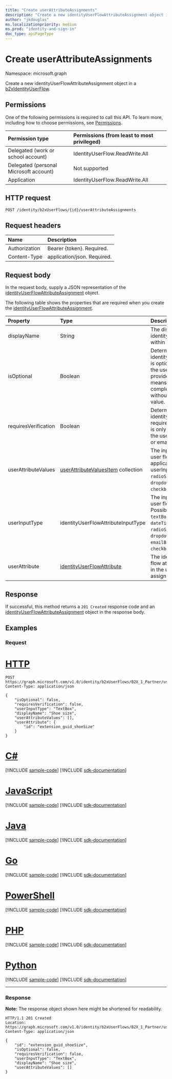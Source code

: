 ```yaml
---
title: "Create userAttributeAssignments"
description: "Create a new identityUserFlowAttributeAssignment object in a b2xIdentityUserFlow."
author: "jkdouglas"
ms.localizationpriority: medium
ms.prod: "identity-and-sign-in"
doc_type: apiPageType
---
```


# Create userAttributeAssignments

Namespace: microsoft.graph

Create a new identityUserFlowAttributeAssignment object in a [b2xIdentityUserFlow](../resources/b2xidentityuserflow.md).

## Permissions

One of the following permissions is required to call this API. To learn more, including how to choose permissions, see [Permissions](/graph/permissions-reference).

|Permission type|Permissions (from least to most privileged)|
|:---|:---|
|Delegated (work or school account)|IdentityUserFlow.ReadWrite.All|
|Delegated (personal Microsoft account)|Not supported|
|Application|IdentityUserFlow.ReadWrite.All|

## HTTP request

<!-- {
  "blockType": "ignored"
}
-->

``` http
POST /identity/b2xUserFlows/{id}/userAttributeAssignments
```

## Request headers

|Name|Description|
|:---|:---|
|Authorization|Bearer {token}. Required.|
|Content-Type|application/json. Required.|

## Request body

In the request body, supply a JSON representation of the [identityUserFlowAttributeAssignment](../resources/identityuserflowattributeassignment.md) object.

The following table shows the properties that are required when you create the [identityUserFlowAttributeAssignment](../resources/identityuserflowattributeassignment.md).

|Property|Type|Description|
|:---|:---|:---|
|displayName|String|The display name of the identityUserFlowAttribute within a user flow.|
|isOptional|Boolean|Determines whether the identityUserFlowAttribute is optional. `true` means the user doesn't have to provide a value. `false` means the user cannot complete sign-up without providing a value.|
|requiresVerification|Boolean|Determines whether the identityUserFlowAttribute requires verification. This is only used for verifying the user's phone number or email address.|
|userAttributeValues|[userAttributeValuesItem](../resources/userattributevaluesitem.md) collection|The input options for the user flow attribute. Only applicable when the userInputType is `radioSingleSelect`, `dropdownSingleSelect`, or `checkboxMultiSelect`.|
|userInputType|identityUserFlowAttributeInputType|The input type of the user flow attribute. Possible values are: `textBox`, `dateTimeDropdown`, `radioSingleSelect`, `dropdownSingleSelect`, `emailBox`, `checkboxMultiSelect`.|
|userAttribute|[identityUserFlowAttribute](../resources/identityuserflowattribute.md)|The identifier for the user flow attribute to include in the user flow assignment.

## Response

If successful, this method returns a `201 Created` response code and an [identityUserFlowAttributeAssignment](../resources/identityuserflowattributeassignment.md) object in the response body.

## Examples

### Request


# [HTTP](#tab/http)
<!-- {
  "blockType": "request",
  "name": "create_identityuserflowattributeassignment_from__2",
  "sampleKeys": ["B2X_1_Partner"]
}
-->

``` http
POST https://graph.microsoft.com/v1.0/identity/b2xUserFlows/B2X_1_Partner/userAttributeAssignments
Content-Type: application/json

{
    "isOptional": false,
    "requiresVerification": false,
    "userInputType": "TextBox",
    "displayName": "Shoe size",
    "userAttributeValues": [],
    "userAttribute": {
        "id": "extension_guid_shoeSize"
    }
}
```

# [C#](#tab/csharp)
[!INCLUDE [sample-code](../includes/snippets/csharp/create-identityuserflowattributeassignment-from--2-csharp-snippets.md)]
[!INCLUDE [sdk-documentation](../includes/snippets/snippets-sdk-documentation-link.md)]

# [JavaScript](#tab/javascript)
[!INCLUDE [sample-code](../includes/snippets/javascript/create-identityuserflowattributeassignment-from--2-javascript-snippets.md)]
[!INCLUDE [sdk-documentation](../includes/snippets/snippets-sdk-documentation-link.md)]

# [Java](#tab/java)
[!INCLUDE [sample-code](../includes/snippets/java/create-identityuserflowattributeassignment-from--2-java-snippets.md)]
[!INCLUDE [sdk-documentation](../includes/snippets/snippets-sdk-documentation-link.md)]

# [Go](#tab/go)
[!INCLUDE [sample-code](../includes/snippets/go/create-identityuserflowattributeassignment-from--2-go-snippets.md)]
[!INCLUDE [sdk-documentation](../includes/snippets/snippets-sdk-documentation-link.md)]

# [PowerShell](#tab/powershell)
[!INCLUDE [sample-code](../includes/snippets/powershell/create-identityuserflowattributeassignment-from--2-powershell-snippets.md)]
[!INCLUDE [sdk-documentation](../includes/snippets/snippets-sdk-documentation-link.md)]

# [PHP](#tab/php)
[!INCLUDE [sample-code](../includes/snippets/php/create-identityuserflowattributeassignment-from--2-php-snippets.md)]
[!INCLUDE [sdk-documentation](../includes/snippets/snippets-sdk-documentation-link.md)]

# [Python](#tab/python)
[!INCLUDE [sample-code](../includes/snippets/python/create-identityuserflowattributeassignment-from--2-python-snippets.md)]
[!INCLUDE [sdk-documentation](../includes/snippets/snippets-sdk-documentation-link.md)]

---

### Response

**Note:** The response object shown here might be shortened for readability.
<!-- {
  "blockType": "response",
  "truncated": true,
  "@odata.type": "microsoft.graph.identityUserFlowAttributeAssignment"
}
-->

``` http
HTTP/1.1 201 Created
Location: https://graph.microsoft.com/v1.0/identity/b2xUserFlows/B2X_1_Partner/userAttributeAssignments/extension_guid_shoeSize
Content-Type: application/json

{
    "id": "extension_guid_shoeSize",
    "isOptional": false,
    "requiresVerification": false,
    "userInputType": "TextBox",
    "displayName": "Shoe size",
    "userAttributeValues": []
}
```
